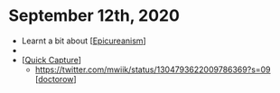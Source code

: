 # September 12th, 2020
- Learnt a bit about [[Epicureanism]]
- 
- [[Quick Capture]]
    - https://twitter.com/mwiik/status/1304793622009786369?s=09 [[doctorow]]



[//begin]: # "Autogenerated link references for markdown compatibility"
[Epicureanism]: ../epicureanism "Epicureanism"
[Quick Capture]: ../quick-capture "Quick Capture"
[doctorow]: ../doctorow "doctorow"
[//end]: # "Autogenerated link references"